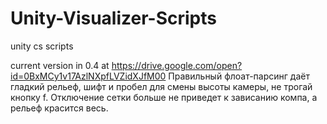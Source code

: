 # Unity-Visualizer-Scripts
unity cs scripts

current version in 0.4 at https://drive.google.com/open?id=0BxMCy1v17AzlNXpfLVZidXJfM00
Правильный флоат-парсинг даёт гладкий рельеф, шифт и пробел для смены высоты камеры, не трогай кнопку f. Отключение сетки больше не приведет к зависанию компа, а рельеф красится весь.


